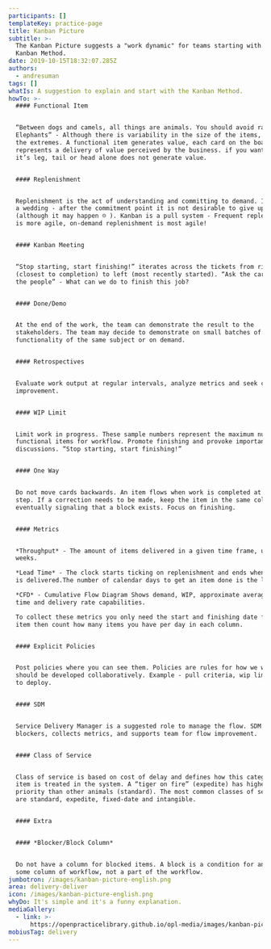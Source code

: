 ```yaml
---
participants: []
templateKey: practice-page
title: Kanban Picture
subtitle: >-
  The Kanban Picture suggests a "work dynamic" for teams starting with the
  Kanban Method.
date: 2019-10-15T18:32:07.285Z
authors:
  - andresuman
tags: []
whatIs: A suggestion to explain and start with the Kanban Method.
howTo: >-
  #### Functional Item


  “Between dogs and camels, all things are animals. You should avoid rats and
  Elephants” - Although there is variability in the size of the items, we avoid
  the extremes. A functional item generates value, each card on the board
  represents a delivery of value perceived by the business. if you want a dog,
  it’s leg, tail or head alone does not generate value.


  #### Replenishment


  Replenishment is the act of understanding and committing to demand. It is like
  a wedding - after the commitment point it is not desirable to give up the item
  (although it may happen ☹️ ). Kanban is a pull system - Frequent replenishment
  is more agile, on-demand replenishment is most agile!


  #### Kanban Meeting


  “Stop starting, start finishing!” iterates across the tickets from right
  (closest to completion) to left (most recently started). “Ask the cards, not
  the people” - What can we do to finish this job?


  #### Done/Demo


  At the end of the work, the team can demonstrate the result to the
  stakeholders. The team may decide to demonstrate on small batches of
  functionality of the same subject or on demand.


  #### Retrospectives


  Evaluate work output at regular intervals, analyze metrics and seek continuous
  improvement.


  #### WIP Limit


  Limit work in progress. These sample numbers represent the maximum number of
  functional items for workflow. Promote finishing and provoke important
  discussions. “Stop starting, start finishing!”


  #### One Way


  Do not move cards backwards. An item flows when work is completed at each
  step. If a correction needs to be made, keep the item in the same column,
  eventually signaling that a block exists. Focus on finishing.


  #### Metrics


  *Throughput* - The amount of items delivered in a given time frame, usually
  weeks.

  *Lead Time* - The clock starts ticking on replenishment and ends when the item
  is delivered.The number of calendar days to get an item done is the lead time.

  *CFD* - Cumulative Flow Diagram Shows demand, WIP, approximate average lead
  time and delivery rate capabilities.

  To collect these metrics you only need the start and finishing date for an
  item then count how many items you have per day in each column.


  #### Explicit Policies


  Post policies where you can see them. Policies are rules for how we work and
  should be developed collaboratively. Example - pull criteria, wip limits, date
  to deploy.


  #### SDM


  Service Delivery Manager is a suggested role to manage the flow. SDM manages
  blockers, collects metrics, and supports team for flow improvement.


  #### Class of Service


  Class of service is based on cost of delay and defines how this category of
  item is treated in the system. A “tiger on fire” (expedite) has higher
  priority than other animals (standard). The most common classes of services
  are standard, expedite, fixed-date and intangible.


  #### Extra


  #### *Blocker/Block Column*


  Do not have a column for blocked items. A block is a condition for an item in
  some column of workflow, not a part of the workflow.
jumbotron: /images/kanban-picture-english.png
area: delivery-deliver
icon: /images/kanban-picture-english.png
whyDo: It's simple and it's a funny explanation.
mediaGallery:
  - link: >-
      https://openpracticelibrary.github.io/opl-media/images/kanban-picture-english.png
mobiusTag: delivery
---
```


